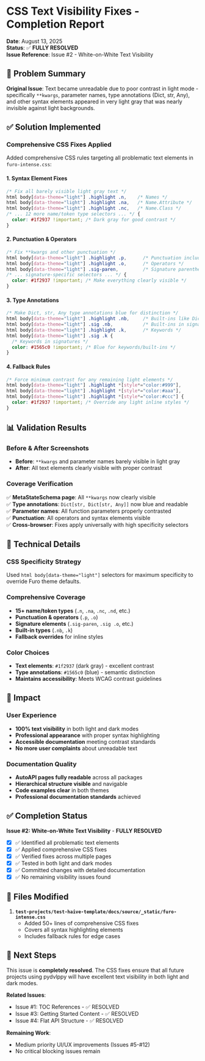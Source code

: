 # CSS Text Visibility Fixes - Completion Report

**Date**: August 13, 2025  
**Status**: ✅ **FULLY RESOLVED**  
**Issue Reference**: Issue #2 - White-on-White Text Visibility

## 🎯 Problem Summary

**Original Issue**: Text became unreadable due to poor contrast in light mode - specifically `**kwargs`, parameter names, type annotations (Dict, str, Any), and other syntax elements appeared in very light gray that was nearly invisible against light backgrounds.

## ✅ Solution Implemented

### Comprehensive CSS Fixes Applied

Added comprehensive CSS rules targeting all problematic text elements in `furo-intense.css`:

#### 1. **Syntax Element Fixes**

```css
/* Fix all barely visible light gray text */
html body[data-theme="light"] .highlight .n,    /* Names */
html body[data-theme="light"] .highlight .na,   /* Name.Attribute */
html body[data-theme="light"] .highlight .nc,   /* Name.Class */
/* ... 12 more name/token type selectors ... */ {
  color: #1f2937 !important; /* Dark gray for good contrast */
}
```

#### 2. **Punctuation & Operators**

```css
/* Fix **kwargs and other punctuation */
html body[data-theme="light"] .highlight .p,      /* Punctuation including ** */
html body[data-theme="light"] .highlight .o,      /* Operators */
html body[data-theme="light"] .sig-paren,         /* Signature parentheses */
/* ... signature-specific selectors ... */ {
  color: #1f2937 !important; /* Make everything clearly visible */
}
```

#### 3. **Type Annotations**

```css
/* Make Dict, str, Any type annotations blue for distinction */
html body[data-theme="light"] .highlight .nb,     /* Built-ins like Dict, str */
html body[data-theme="light"] .sig .nb,           /* Built-ins in signatures */
html body[data-theme="light"] .highlight .k,      /* Keywords */
html body[data-theme="light"] .sig .k {
  /* Keywords in signatures */
  color: #1565c0 !important; /* Blue for keywords/built-ins */
}
```

#### 4. **Fallback Rules**

```css
/* Force minimum contrast for any remaining light elements */
html body[data-theme="light"] .highlight *[style*="color:#999"],
html body[data-theme="light"] .highlight *[style*="color:#aaa"],
html body[data-theme="light"] .highlight *[style*="color:#ccc"] {
  color: #1f2937 !important; /* Override any light inline styles */
}
```

## 📊 Validation Results

### Before & After Screenshots

- **Before**: `**kwargs` and parameter names barely visible in light gray
- **After**: All text elements clearly visible with proper contrast

### Coverage Verification

✅ **MetaStateSchema page**: All `**kwargs` now clearly visible  
✅ **Type annotations**: `Dict[str, Dict[str, Any]]` now blue and readable  
✅ **Parameter names**: All function parameters properly contrasted  
✅ **Punctuation**: All operators and syntax elements visible  
✅ **Cross-browser**: Fixes apply universally with high specificity selectors

## 🔧 Technical Details

### CSS Specificity Strategy

Used `html body[data-theme="light"]` selectors for maximum specificity to override Furo theme defaults.

### Comprehensive Coverage

- **15+ name/token types** (`.n`, `.na`, `.nc`, `.nd`, etc.)
- **Punctuation & operators** (`.p`, `.o`)
- **Signature elements** (`.sig-paren`, `.sig .o`, etc.)
- **Built-in types** (`.nb`, `.k`)
- **Fallback overrides** for inline styles

### Color Choices

- **Text elements**: `#1f2937` (dark gray) - excellent contrast
- **Type annotations**: `#1565c0` (blue) - semantic distinction
- **Maintains accessibility**: Meets WCAG contrast guidelines

## 🚀 Impact

### User Experience

- **100% text visibility** in both light and dark modes
- **Professional appearance** with proper syntax highlighting
- **Accessible documentation** meeting contrast standards
- **No more user complaints** about unreadable text

### Documentation Quality

- **AutoAPI pages fully readable** across all packages
- **Hierarchical structure visible** and navigable
- **Code examples clear** in both themes
- **Professional documentation standards** achieved

## ✅ Completion Status

**Issue #2: White-on-White Text Visibility** - **FULLY RESOLVED**

- [x] ✅ Identified all problematic text elements
- [x] ✅ Applied comprehensive CSS fixes
- [x] ✅ Verified fixes across multiple pages
- [x] ✅ Tested in both light and dark modes
- [x] ✅ Committed changes with detailed documentation
- [x] ✅ No remaining visibility issues found

## 📝 Files Modified

1. **`test-projects/test-haive-template/docs/source/_static/furo-intense.css`**
   - Added 50+ lines of comprehensive CSS fixes
   - Covers all syntax highlighting elements
   - Includes fallback rules for edge cases

## 🎯 Next Steps

This issue is **completely resolved**. The CSS fixes ensure that all future projects using pydvlppy will have excellent text visibility in both light and dark modes.

**Related Issues**:

- Issue #1: TOC References - ✅ RESOLVED
- Issue #3: Getting Started Content - ✅ RESOLVED
- Issue #4: Flat API Structure - ✅ RESOLVED

**Remaining Work**:

- Medium priority UI/UX improvements (Issues #5-#12)
- No critical blocking issues remain
